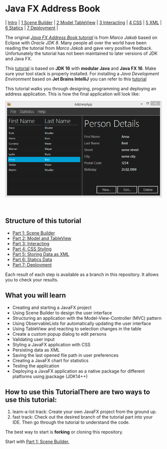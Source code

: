 # Java FX Address Book

| [Intro](README.md)
| [1 Scene Builder](readme/part1.md)
| [2 Model TableView](readme/part2.md)
| [3 Interacting](readme/part3.md)
| [4 CSS](readme/part4.md)
| [5 XML](readme/part5.md)
| [6 Statics](readme/part6.md)
| [7 Deployment](readme/part7.md)
|


The original [_Java FX Address Book tutorial_](https://code.makery.ch/library/javafx-tutorial/ ) is from _Marco Jakob_ based on Eclipse with _Oracle JDK 8_.
Many people all over the world have been reading the tutorial from _Marco Jakob_ and gave very positive feedback.
Unfortunately the tutorial has not been maintained to later versions of JDK and Java FX.

This [tutorial](https://github.com/mbachmann/java-fx-address-book) is based on  **JDK 16** with **modular Java** and **Java FX 16**. Make sure your tool stack is properly installed.
For installing a _Java Development Environment_ based on **Jet Brains IntelliJ** you can refer to this [tutorial](https://github.com/mbachmann/java-development-environment-installation)

This tutorial walks you through designing, programming and deploying an address application. This is how the final application will look like:

![address-app.png](readme/images/address-app.png)

<br/>

## Structure of this tutorial

- [Part 1: Scene Builder](readme/part1.md)
- [Part 2: Model and TableView](readme/part2.md)
- [Part 3: Interacting](readme/part3.md)
- [Part 4: CSS Styling](readme/part4.md)
- [Part 5: Storing Data as XML](readme/part5.md)
- [Part 6: Statics Data](readme/part6.md)
- [Part 7: Deployment](readme/part7.md)

Each result of each step is available as a branch in this repository. It allows you to check your results.

##  What you will learn

- Creating and starting a JavaFX project
- Using Scene Builder to design the user interface
- Structuring an application with the Model-View-Controller (MVC) pattern
- Using ObservableLists for automatically updating the user interface
- Using TableView and reacting to selection changes in the table
- Create a custom popup dialog to edit persons
- Validating user input
- Styling a JavaFX application with CSS
- Persisting data as XML
- Saving the last opened file path in user preferences
- Creating a JavaFX chart for statistics
- Testing the application
- Deploying a JavaFX application as a native package for different platforms using jpackage (JDK14++)


##  How to use this TutorialThere are two ways to use this tutorial:


1. learn-a-lot track: Create your own JavaFX project from the ground up.
2. fast track: Check out the desired branch of the tutorial part into your IDE. Then go through the tutorial to understand the code.

The best way to start is **forking** or cloning this repository.

Start with [Part 1: Scene Builder.](readme/part1.md)


